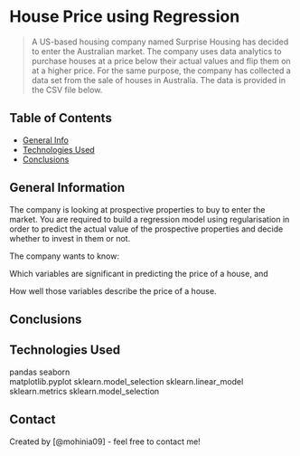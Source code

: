# House Price using Regression
> A US-based housing company named Surprise Housing has decided to enter the Australian market. The company uses data analytics to purchase houses at a price below their actual values and flip them on at a higher price. For the same purpose, the company has collected a data set from the sale of houses in Australia. The data is provided in the CSV file below.



## Table of Contents
* [General Info](#general-information)
* [Technologies Used](#technologies-used)
* [Conclusions](#conclusions)

## General Information

The company is looking at prospective properties to buy to enter the market. You are required to build a regression model using regularisation in order to predict the actual value of the prospective properties and decide whether to invest in them or not.
 
The company wants to know:

Which variables are significant in predicting the price of a house, and

How well those variables describe the price of a house.

<!-- You don't have to answer all the questions - just the ones relevant to your project. -->

## Conclusions


<!-- You don't have to answer all the questions - just the ones relevant to your project. -->


## Technologies Used
pandas
seaborn  
matplotlib.pyplot
sklearn.model_selection
sklearn.linear_model
sklearn.metrics
sklearn.model_selection

<!-- As the libraries versions keep on changing, it is recommended to mention the version of library used in this project -->

## Contact
Created by [@mohinia09] - feel free to contact me!


<!-- Optional -->
<!-- ## License -->
<!-- This project is open source and available under the [... License](). -->

<!-- You don't have to include all sections - just the one's relevant to your project -->
